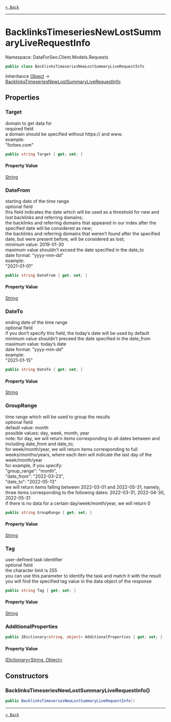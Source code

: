 [`< Back`](./)

---

# BacklinksTimeseriesNewLostSummaryLiveRequestInfo

Namespace: DataForSeo.Client.Models.Requests

```csharp
public class BacklinksTimeseriesNewLostSummaryLiveRequestInfo
```

Inheritance [Object](https://docs.microsoft.com/en-us/dotnet/api/system.object) → [BacklinksTimeseriesNewLostSummaryLiveRequestInfo](./dataforseo.client.models.requests.backlinkstimeseriesnewlostsummaryliverequestinfo)

## Properties

### **Target**

domain to get data for
 <br>required field
 <br>a domain should be specified without https:// and www.
 <br>example:
 <br>"forbes.com"

```csharp
public string Target { get; set; }
```

#### Property Value

[String](https://docs.microsoft.com/en-us/dotnet/api/system.string)<br>

### **DateFrom**

starting date of the time range
 <br>optional field
 <br>this field indicates the date which will be used as a threshold for new and lost backlinks and referring domains;
 <br>the backlinks and referring domains that appeared in our index after the specified date will be considered as new;
 <br>the backlinks and referring domains that weren’t found after the specified date, but were present before, will be considered as lost;
 <br>minimum value: 2019-01-30
 <br>maximum value shouldn’t exceed the date specified in the date_to
 <br>date format: "yyyy-mm-dd"
 <br>example:
 <br>"2021-01-01"

```csharp
public string DateFrom { get; set; }
```

#### Property Value

[String](https://docs.microsoft.com/en-us/dotnet/api/system.string)<br>

### **DateTo**

ending date of the time range
 <br>optional field
 <br>if you don’t specify this field, the today’s date will be used by default
 <br>minimum value shouldn’t preceed the date specified in the date_from
 <br>maximum value: today’s date
 <br>date format: "yyyy-mm-dd"
 <br>example:
 <br>"2021-01-15"

```csharp
public string DateTo { get; set; }
```

#### Property Value

[String](https://docs.microsoft.com/en-us/dotnet/api/system.string)<br>

### **GroupRange**

time range which will be used to group the results
 <br>optional field
 <br>default value: month
 <br>possible values: day, week, month, year
 <br>note: for day, we will return items corresponding to all dates between and including date_from and date_to;
 <br>for week/month/year, we will return items corresponding to full weeks/months/years, where each item will indicate the last day of the week/month/year
 <br>for example, if you specify:
 <br>"group_range": "month",
 <br>"date_from": "2022-03-23",
 <br>"date_to": "2022-05-13"
 <br>we will return items falling between 2022-03-01 and 2022-05-31, namely, three items corresponding to the following dates: 2022-03-31, 2022-04-30, 2022-05-31
 <br>if there is no data for a certain day/week/month/year, we will return 0

```csharp
public string GroupRange { get; set; }
```

#### Property Value

[String](https://docs.microsoft.com/en-us/dotnet/api/system.string)<br>

### **Tag**

user-defined task identifier
 <br>optional field
 <br>the character limit is 255
 <br>you can use this parameter to identify the task and match it with the result
 <br>you will find the specified tag value in the data object of the response

```csharp
public string Tag { get; set; }
```

#### Property Value

[String](https://docs.microsoft.com/en-us/dotnet/api/system.string)<br>

### **AdditionalProperties**

```csharp
public IDictionary<string, object> AdditionalProperties { get; set; }
```

#### Property Value

[IDictionary&lt;String, Object&gt;](https://docs.microsoft.com/en-us/dotnet/api/system.collections.generic.idictionary-2)<br>

## Constructors

### **BacklinksTimeseriesNewLostSummaryLiveRequestInfo()**

```csharp
public BacklinksTimeseriesNewLostSummaryLiveRequestInfo()
```

---

[`< Back`](./)
